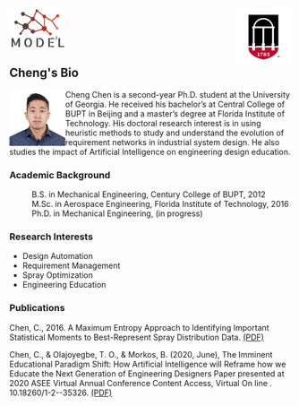 <img src= "favicon.png" width="100" align="right">
<img src= "model.png" width = "100" style="left">

<!-- Add icon library -->
<link rel="stylesheet" href="https://cdnjs.cloudflare.com/ajax/libs/font-awesome/4.7.0/css/font-awesome.min.css">

<!-- Add font awesome icons -->
<a href="#" class="fa fa-facebook"></a>
<a href="#" class="fa fa-twitter"></a>

## Cheng's Bio
<img src= "Cheng.jpg" width = "100"  align="left">
Cheng Chen is a second-year Ph.D. student at the University of Georgia. He received his bachelor’s at Central College of BUPT in Beijing and a master’s degree at Florida Institute of Technology. His doctoral research interest is in using heuristic methods to study and understand the evolution of requirement networks in industrial system design. He also studies the impact of Artificial Intelligence on engineering design education.

### Academic Background
<dl>
  <dd>B.S. in Mechanical Engineering, Century College of BUPT, 2012</dd>
  <dd>M.Sc. in Aerospace Engineering, Florida Institute of Technology, 2016</dd>
  <dd>Ph.D. in Mechanical Engineering, (in progress)</dd>
</dl>

### Research Interests
<ul>
  <li>Design Automation</li>
  <li>Requirement Management</li>
  <li>Spray Optimization</li>
  <li>Engineering Education</li>
</ul> 

### Publications
Chen, C., 2016. A Maximum Entropy Approach to Identifying Important Statistical Moments to Best-Represent Spray Distribution Data. <a href="https://repository.lib.fit.edu/bitstream/handle/11141/1097/CHEN-THESIS.pdf?sequence=1">(PDF)</a>

Chen, C., & Olajoyegbe, T. O., & Morkos, B. (2020, June), The Imminent Educational Paradigm Shift: How Artificial Intelligence will Reframe how we Educate the Next Generation of Engineering Designers  Paper presented at 2020 ASEE Virtual Annual Conference Content Access, Virtual On line . 10.18260/1-2--35326. <a href="https://peer.asee.org/the-imminent-educational-paradigm-shift-how-artificial-intelligence-will-reframe-how-we-educate-the-next-generation-of-engineering-designers">(PDF)</a>

<!--
```markdown
Syntax highlighted code block

# Header 1
## Header 2
### Header 3

- Bulleted
- List

1. Numbered
2. List
 
**Bold** and _Italic_ and `Code` text

[Link](url) and ![Image](src)
```
For more details see [GitHub Flavored Markdown](https://guides.github.com/features/mastering-markdown/).
### Jekyll Themes
Your Pages site will use the layout and styles from the Jekyll theme you have selected in your [repository settings](https://github.com/ChengC2019/Webpage/settings). The name of this theme is saved in the Jekyll `_config.yml` configuration file.

### Support or Contact
Having trouble with Pages? Check out our [documentation](https://help.github.com/categories/github-pages-basics/) or [contact support](https://github.com/contact) and we’ll help you sort it out.
-->
